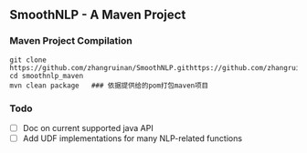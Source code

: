 ## SmoothNLP - A Maven Project
### Maven Project Compilation
```shell
git clone https://github.com/zhangruinan/SmoothNLP.githttps://github.com/zhangruinan/SmoothNLP.git
cd smoothnlp_maven
mvn clean package   ### 依据提供给的pom打包maven项目
```

### Todo
* [ ] Doc on current supported java API
* [ ] Add UDF implementations for many NLP-related functions
